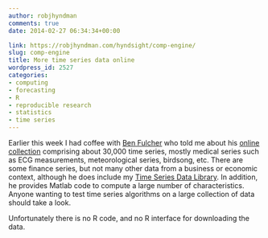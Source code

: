 ```yaml
---
author: robjhyndman
comments: true
date: 2014-02-27 06:34:34+00:00

link: https://robjhyndman.com/hyndsight/comp-engine/
slug: comp-engine
title: More time series data online
wordpress_id: 2527
categories:
- computing
- forecasting
- R
- reproducible research
- statistics
- time series
---
```


Earlier this week I had coffee with [Ben Fulcher](http://www.benfulcher.com) who told me about his [online collection](http://www.comp-engine.org/timeseries/) comprising about 30,000 time series, mostly medical series such as ECG measurements, meteorological series, birdsong, etc. There are some finance series, but not many other data from a business or economic context, although he does include my [Time Series Data Library](http://www.comp-engine.org/timeseries/time-series_data_source/source-37). In addition, he provides Matlab code to compute a large number of characteristics. Anyone wanting to test time series algorithms on a large collection of data should take a look.

Unfortunately there is no R code, and no R interface for downloading the data.
